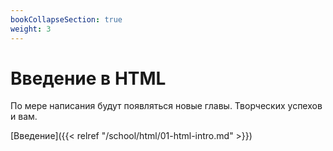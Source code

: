 ```yaml
---
bookCollapseSection: true
weight: 3
---
```


# Введение в HTML

По мере написания будут появляться новые главы. Творческих успехов и вам.

[Введение]({{< relref "/school/html/01-html-intro.md" >}})